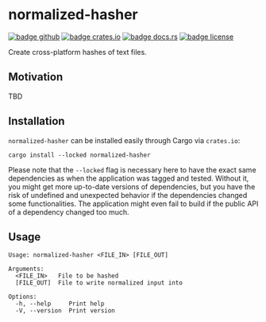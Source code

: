 # normalized-hasher

[![badge github]][url github]
[![badge crates.io]][url crates.io]
[![badge docs.rs]][url docs.rs]
[![badge license]][url license]

[badge github]: https://img.shields.io/badge/github-FloGa%2Fnormalized--hasher-green
[badge crates.io]: https://img.shields.io/crates/v/normalized-hasher
[badge docs.rs]: https://img.shields.io/docsrs/normalized-hasher
[badge license]: https://img.shields.io/crates/l/normalized-hasher

[url github]: https://github.com/FloGa/normalized-hasher
[url crates.io]: https://crates.io/crates/normalized-hasher
[url docs.rs]: https://docs.rs/normalized-hasher
[url license]: https://github.com/FloGa/normalized-hasher/blob/develop/LICENSE

Create cross-platform hashes of text files.

## Motivation

TBD

## Installation

`normalized-hasher` can be installed easily through Cargo via `crates.io`:

```shell script
cargo install --locked normalized-hasher
```

Please note that the `--locked` flag is necessary here to have the exact same
dependencies as when the application was tagged and tested. Without it, you
might get more up-to-date versions of dependencies, but you have the risk of
undefined and unexpected behavior if the dependencies changed some
functionalities. The application might even fail to build if the public API of
a dependency changed too much.

## Usage

<!--% !cargo --quiet run -- --help | tail -n+3 %-->

```text
Usage: normalized-hasher <FILE_IN> [FILE_OUT]

Arguments:
  <FILE_IN>   File to be hashed
  [FILE_OUT]  File to write normalized input into

Options:
  -h, --help     Print help
  -V, --version  Print version
```
